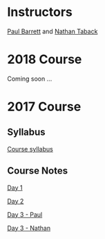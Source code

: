 # Instructors

[Paul Barrett](http://paulbarrett.ca/wp/) and [Nathan Taback](http://utstat.toronto.edu/~nathan/)

# 2018 Course

Coming soon ...

# 2017 Course

## Syllabus

[Course syllabus](https://ntaback.github.io/dhsi-ml/Syllabus-june52017.pdf)

## Course Notes

[Day 1](https://ntaback.github.io/dhsi-ml/day1/day1notes.html)

[Day 2](https://ntaback.github.io/dhsi-ml/day2/day2notes.html)

[Day 3 - Paul](https://ntaback.github.io/dhsi-ml/day3/day3-paul.nb.html)

[Day 3 - Nathan](https://ntaback.github.io/dhsi-ml/day3/day3notes-june5.html)
